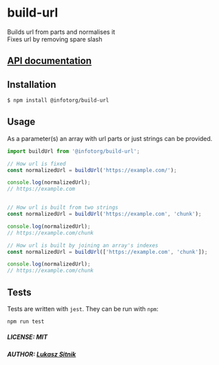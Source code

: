 # build-url

Builds url from parts and normalises it   
Fixes url by removing spare slash

## [API documentation](https://infotorg.github.io/build-url/)

## Installation

```bash
$ npm install @infotorg/build-url
```

## Usage
As a parameter(s) an array with url parts or just strings can be provided.

```javascript
import buildUrl from '@infotorg/build-url';

// How url is fixed
const normalizedUrl = buildUrl('https://example.com/');

console.log(normalizedUrl);
// https://example.com


// How url is built from two strings
const normalizedUrl = buildUrl('https://example.com', 'chunk');

console.log(normalizedUrl);
// https://example.com/chunk

// How url is built by joining an array's indexes
const normalizedUrl = buildUrl(['https://example.com', 'chunk']);

console.log(normalizedUrl);
// https://example.com/chunk
```

## Tests

Tests are written with `jest`. They can be run with `npm`:

```
npm run test
```

##### LICENSE: MIT

##### AUTHOR: [Lukasz Sitnik](https://github.com/JeraldStarr)


